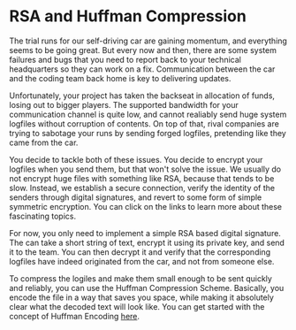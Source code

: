 # RSA and Huffman Compression

The trial runs for our self-driving car are gaining momentum, and everything seems to be going great. But every now and then, there are some system failures and bugs that you need to report back to your technical headquarters so they can work on a fix. Communication between the car and the coding team back home is key to delivering updates.

Unfortunately, your project has taken the backseat in allocation of funds, losing out to bigger players. The supported bandwidth for your communication channel is quite low, and cannot realiably send huge system logfiles without corruption of contents. On top of that, rival companies are trying to sabotage your runs by sending forged logfiles, pretending like they came from the car.

You decide to tackle both of these issues. You decide to encrypt your logfiles when you send them, but that won't solve the issue. We usually do not encrypt huge files with something like RSA, because that tends to be slow. Instead, we establish a secure connection, verify the identity of the senders through digital signatures, and revert to some form of simple symmetric encryption. You can click on the links to learn more about these fascinating topics.

For now, you only need to implement a simple RSA based digital signature. The can take a short string of text, encrypt it using its private key, and send it to the team. You can then decrypt it and verify that the corresponding logfiles have indeed originated from the car, and not from someone else.

To compress the logiles and make them small enough to be sent quickly and reliably, you can use the Huffman Compression Scheme. Basically, you encode the file in a way that saves you space, while making it absolutely clear what the decoded text will look like. You can get started with the concept of Huffman Encoding [here](https://www.youtube.com/watch?v=JsTptu56GM8).  

